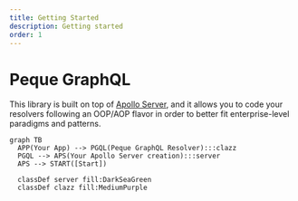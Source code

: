 ```yaml
---
title: Getting Started
description: Getting started
order: 1
---
```


# Peque GraphQL

This library is built on top of [Apollo Server](https://www.apollographql.com/docs/apollo-server/), and it allows you to
code your resolvers following an OOP/AOP flavor in order to better fit enterprise-level paradigms and patterns.

```mermaid
graph TB
  APP(Your App) --> PGQL(Peque GraphQL Resolver):::clazz
  PGQL --> APS(Your Apollo Server creation):::server
  APS --> START([Start])
  
  classDef server fill:DarkSeaGreen
  classDef clazz fill:MediumPurple
```
